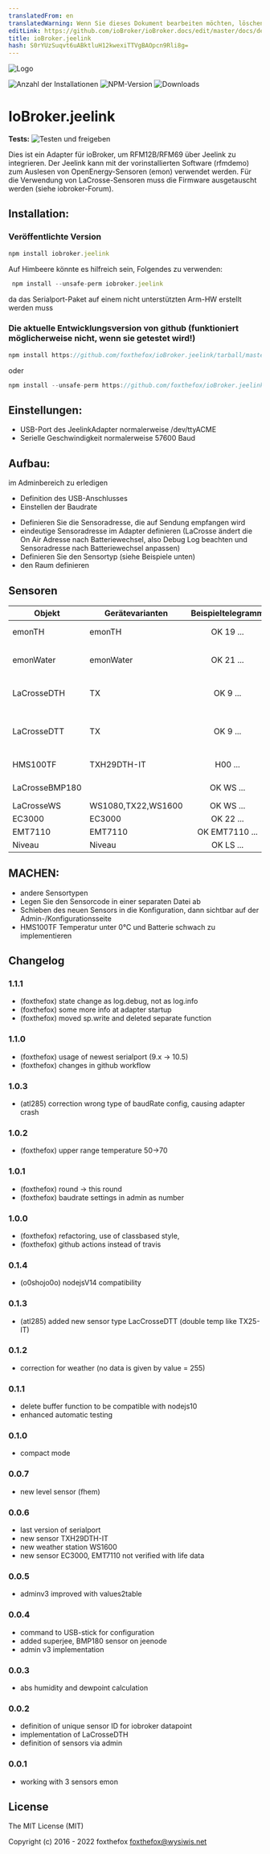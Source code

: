 ```yaml
---
translatedFrom: en
translatedWarning: Wenn Sie dieses Dokument bearbeiten möchten, löschen Sie bitte das Feld "translationsFrom". Andernfalls wird dieses Dokument automatisch erneut übersetzt
editLink: https://github.com/ioBroker/ioBroker.docs/edit/master/docs/de/adapterref/iobroker.jeelink/README.md
title: ioBroker.jeelink
hash: S0rYUzSuqvt6uABktluH12kwexiTTVgBAOpcn9Rli8g=
---
```

![Logo](../../../en/adapterref/iobroker.jeelink/admin/jeelab_logo.png)

![Anzahl der Installationen](http://iobroker.live/badges/jeelink-stable.svg)
![NPM-Version](http://img.shields.io/npm/v/iobroker.jeelink.svg)
![Downloads](https://img.shields.io/npm/dm/iobroker.jeelink.svg)

# IoBroker.jeelink
**Tests:** ![Testen und freigeben](https://github.com/foxthefox/ioBroker.jeelink/workflows/Test%20and%20Release/badge.svg)

Dies ist ein Adapter für ioBroker, um RFM12B/RFM69 über Jeelink zu integrieren.
Der Jeelink kann mit der vorinstallierten Software (rfmdemo) zum Auslesen von OpenEnergy-Sensoren (emon) verwendet werden.
Für die Verwendung von LaCrosse-Sensoren muss die Firmware ausgetauscht werden (siehe iobroker-Forum).

## Installation:
### Veröffentlichte Version
```javascript
npm install iobroker.jeelink
```

Auf Himbeere könnte es hilfreich sein, Folgendes zu verwenden:

```javascript
 npm install --unsafe-perm iobroker.jeelink
 ```

 da das Serialport-Paket auf einem nicht unterstützten Arm-HW erstellt werden muss

### Die aktuelle Entwicklungsversion von github (funktioniert möglicherweise nicht, wenn sie getestet wird!)
```javascript
npm install https://github.com/foxthefox/ioBroker.jeelink/tarball/master --production
```

oder

```javascript
npm install --unsafe-perm https://github.com/foxthefox/ioBroker.jeelink/tarball/master --production
```

## Einstellungen:
- USB-Port des JeelinkAdapter normalerweise /dev/ttyACME
- Serielle Geschwindigkeit normalerweise 57600 Baud

## Aufbau:
im Adminbereich zu erledigen

* Definition des USB-Anschlusses
* Einstellen der Baudrate
- Definieren Sie die Sensoradresse, die auf Sendung empfangen wird
- eindeutige Sensoradresse im Adapter definieren (LaCrosse ändert die On Air Adresse nach Batteriewechsel, also Debug Log beachten und Sensoradresse nach Batteriewechsel anpassen)
- Definieren Sie den Sensortyp (siehe Beispiele unten)
- den Raum definieren

## Sensoren
|Objekt|Gerätevarianten|Beispieltelegramm|Beschreibung|
|--------|-------|:-:|--------|
|emonTH|emonTH|OK 19 ...|Sensor von openenergy.org|
|emonWater|emonWater|OK 21 ... |Sensor mit RFM12B zur Wasserzählung|
|LaCrosseDTH |TX|OK 9 ... |Sensoren von LaCrosse, technoline|
|LaCrosseDTT |TX|OK 9 ... |Sensoren von LaCrosse, technoline double temp|
|HMS100TF |TXH29DTH-IT|H00 ... |Sensoren technoline|
|LaCrosseBMP180||OK WS ... |sensor mod, superjee|
|LaCrosseWS|WS1080,TX22,WS1600|OK WS ... |Wetterstation|
|EC3000|EC3000|OK 22 ... |Energiezähler|
|EMT7110|EMT7110|OK EMT7110 ... |Energiezähler|
|Niveau|Niveau|OK LS ... |Niveausensor|

## MACHEN:
* andere Sensortypen
* Legen Sie den Sensorcode in einer separaten Datei ab
* Schieben des neuen Sensors in die Konfiguration, dann sichtbar auf der Admin-/Konfigurationsseite
* HMS100TF Temperatur unter 0°C und Batterie schwach zu implementieren

## Changelog
### 1.1.1
* (foxthefox) state change as log.debug, not as log.info
* (foxthefox) some more info at adapter startup
* (foxthefox) moved sp.write and deleted separate function

### 1.1.0
* (foxthefox) usage of newest serialport (9.x -> 10.5)
* (foxthefox) changes in github workflow

### 1.0.3
* (atl285) correction wrong type of baudRate config, causing adapter crash

### 1.0.2
* (foxthefox) upper range temperature 50->70

### 1.0.1
* (foxthefox) round -> this round
* (foxthefox) baudrate settings in admin as number

### 1.0.0
* (foxthefox) refactoring, use of classbased style,
* (foxthefox) github actions instead of travis

### 0.1.4
* (o0shojo0o) nodejsV14 compatibility

### 0.1.3
* (atl285) added new sensor type LacCrosseDTT (double temp like TX25-IT)

### 0.1.2
* correction for weather (no data is given by value = 255)

### 0.1.1
* delete buffer function to be compatible with nodejs10
* enhanced automatic testing

### 0.1.0
* compact mode

### 0.0.7
* new level sensor (fhem)

### 0.0.6
* last version of serialport
* new sensor TXH29DTH-IT
* new weather station WS1600
* new sensor EC3000, EMT7110 not verified with life data

### 0.0.5
* adminv3 improved with values2table

### 0.0.4
* command to USB-stick for configuration
* added superjee, BMP180 sensor on jeenode
* admin v3 implementation

### 0.0.3
* abs humidity and dewpoint calculation

### 0.0.2
* definition of unique sensor ID for iobroker datapoint
* implementation of LaCrosseDTH
* definition of sensors via admin

### 0.0.1
* working with 3 sensors emon

## License

The MIT License (MIT)

Copyright (c) 2016 - 2022 foxthefox <foxthefox@wysiwis.net>